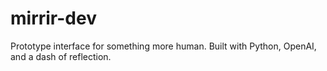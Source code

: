 # mirrir-dev
Prototype interface for something more human. Built with Python, OpenAI, and a dash of reflection.
